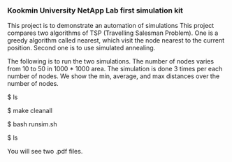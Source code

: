 ### Kookmin University NetApp Lab first simulation kit
This project is to demonstrate an automation of simulations
This project compares two algorithms of TSP (Travelling Salesman Problem). 
One is a greedy algorithm called nearest, which visit the node nearest to the current position. 
Second one is to use simulated annealing. 

The following is to run the two simulations. 
The number of nodes varies from 10 to 50 in 1000 * 1000 area. 
The simulation is done 3 times per each number of nodes. 
We show the min, average, and max distances over the number of nodes.

$ ls

$ make cleanall

$ bash runsim.sh

$ ls

You will see two .pdf files.
